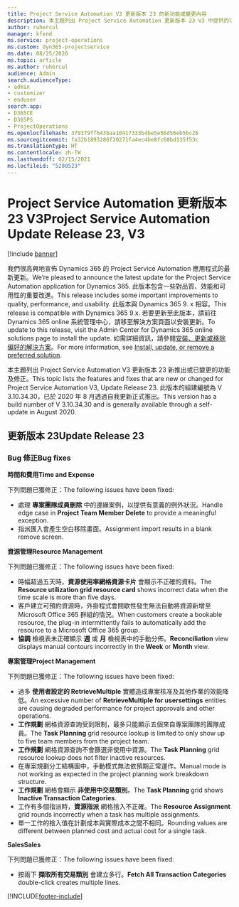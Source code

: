 ```yaml
---
title: Project Service Automation V3 更新版本 23 的新功能或變更內容
description: 本主題列出 Project Service Automation 更新版本 23 V3 中提供的功能和修正。
author: ruhercul
manager: kfend
ms.service: project-operations
ms.custom: dyn365-projectservice
ms.date: 08/25/2020
ms.topic: article
ms.author: ruhercul
audience: Admin
search.audienceType:
- admin
- customizer
- enduser
search.app:
- D365CE
- D365PS
- ProjectOperations
ms.openlocfilehash: 379379ff643baa10417333b4be5e56d56eb5bc26
ms.sourcegitcommit: fa32b1893286f20271fa4ec4be8fc68bd135f53c
ms.translationtype: HT
ms.contentlocale: zh-TW
ms.lasthandoff: 02/15/2021
ms.locfileid: "5280523"
---
```

# <a name="project-service-automation-update-release-23-v3"></a><span data-ttu-id="18967-103">Project Service Automation 更新版本 23 V3</span><span class="sxs-lookup"><span data-stu-id="18967-103">Project Service Automation Update Release 23, V3</span></span>

[!include [banner](../includes/psa-now-project-operations.md)]

<span data-ttu-id="18967-104">我們很高興地宣佈 Dynamics 365 的 Project Service Automation 應用程式的最新更新。</span><span class="sxs-lookup"><span data-stu-id="18967-104">We’re pleased to announce the latest update for the Project Service Automation application for Dynamics 365.</span></span> <span data-ttu-id="18967-105">此版本包含一些對品質、效能和可用性的重要改進。</span><span class="sxs-lookup"><span data-stu-id="18967-105">This release includes some important improvements to quality, performance, and usability.</span></span> <span data-ttu-id="18967-106">此版本與 Dynamics 365 9. x 相容。</span><span class="sxs-lookup"><span data-stu-id="18967-106">This release is compatible with Dynamics 365 9.x.</span></span> <span data-ttu-id="18967-107">若要更新至此版本，請前往 Dynamics 365 online 系統管理中心，請移至解決方案頁面以安裝更新。</span><span class="sxs-lookup"><span data-stu-id="18967-107">To update to this release, visit the Admin Center for Dynamics 365 online solutions page to install the update.</span></span> <span data-ttu-id="18967-108">如需詳細資訊，請參閱[安裝、更新或移除偏好的解決方案](https://docs.microsoft.com/power-platform/admin/install-remove-preferred-solution)。</span><span class="sxs-lookup"><span data-stu-id="18967-108">For more information, see [Install, update, or remove a preferred solution](https://docs.microsoft.com/power-platform/admin/install-remove-preferred-solution).</span></span>

<span data-ttu-id="18967-109">本主題列出 Project Service Automation V3 更新版本 23 新推出或已變更的功能及修正。</span><span class="sxs-lookup"><span data-stu-id="18967-109">This topic lists the features and fixes that are new or changed for Project Service Automation V3, Update Release 23.</span></span> <span data-ttu-id="18967-110">此版本的組建編號為 V 3.10.34.30，已於 2020 年 8 月透過自我更新正式推出。</span><span class="sxs-lookup"><span data-stu-id="18967-110">This version has a build number of V 3.10.34.30 and is generally available through a self-update in August 2020.</span></span>

## <a name="update-release-23"></a><span data-ttu-id="18967-111">更新版本 23</span><span class="sxs-lookup"><span data-stu-id="18967-111">Update Release 23</span></span>

### <a name="bug-fixes"></a><span data-ttu-id="18967-112">Bug 修正</span><span class="sxs-lookup"><span data-stu-id="18967-112">Bug fixes</span></span>

<span data-ttu-id="18967-113">**時間和費用**</span><span class="sxs-lookup"><span data-stu-id="18967-113">**Time and Expense**</span></span>

<span data-ttu-id="18967-114">下列問題已獲修正：</span><span class="sxs-lookup"><span data-stu-id="18967-114">The following issues have been fixed:</span></span>
- <span data-ttu-id="18967-115">處理 **專案團隊成員刪除** 中的邊緣案例，以提供有意義的例外狀況。</span><span class="sxs-lookup"><span data-stu-id="18967-115">Handle edge case in **Project Team Member Delete** to provide a meaningful exception.</span></span>
- <span data-ttu-id="18967-116">指派匯入會產生空白移除畫面。</span><span class="sxs-lookup"><span data-stu-id="18967-116">Assignment import results in a blank remove screen.</span></span>

<span data-ttu-id="18967-117">**資源管理**</span><span class="sxs-lookup"><span data-stu-id="18967-117">**Resource Management**</span></span>

<span data-ttu-id="18967-118">下列問題已獲修正：</span><span class="sxs-lookup"><span data-stu-id="18967-118">The following issues have been fixed:</span></span>

- <span data-ttu-id="18967-119">時幅超過五天時，**資源使用率網格資源卡片** 會顯示不正確的資料。</span><span class="sxs-lookup"><span data-stu-id="18967-119">The **Resource utilization grid resource card** shows incorrect data when the time scale is more than five days.</span></span>
- <span data-ttu-id="18967-120">客戶建立可預約資源時，外掛程式會間歇性發生無法自動將資源新增至 Microsoft Office 365 群組的情況。</span><span class="sxs-lookup"><span data-stu-id="18967-120">When customers create a bookable resource, the plug-in intermittently fails to automatically add the resource to a Microsoft Office 365 group.</span></span>
- <span data-ttu-id="18967-121">**協調** 檢視表未正確顯示 **週** 或 **月** 檢視表中的手動分佈。</span><span class="sxs-lookup"><span data-stu-id="18967-121">**Reconciliation** view displays manual contours incorrectly in the **Week** or **Month** view.</span></span>

<span data-ttu-id="18967-122">**專案管理**</span><span class="sxs-lookup"><span data-stu-id="18967-122">**Project Management**</span></span>

<span data-ttu-id="18967-123">下列問題已獲修正：</span><span class="sxs-lookup"><span data-stu-id="18967-123">The following issues have been fixed:</span></span>

- <span data-ttu-id="18967-124">過多 **使用者設定的 RetrieveMultiple** 實體造成專案核准及其他作業的效能降低。</span><span class="sxs-lookup"><span data-stu-id="18967-124">An excessive number of **RetrieveMultiple for usersettings** entities are causing degraded performance for project approvals and other operations.</span></span>
- <span data-ttu-id="18967-125">**工作規劃** 網格資源查詢受到限制，最多只能顯示五個來自專案團隊的團隊成員。</span><span class="sxs-lookup"><span data-stu-id="18967-125">The **Task Planning** grid resource lookup is limited to only show up to five team members from the project team.</span></span> 
- <span data-ttu-id="18967-126">**工作規劃** 網格資源查詢不會篩選非使用中資源。</span><span class="sxs-lookup"><span data-stu-id="18967-126">The **Task Planning** grid resource lookup does not filter inactive resources.</span></span>
- <span data-ttu-id="18967-127">在專案規劃分工結構圖中，手動模式無法依預期正常運作。</span><span class="sxs-lookup"><span data-stu-id="18967-127">Manual mode is not working as expected in the project planning work breakdown structure.</span></span>
- <span data-ttu-id="18967-128">**工作規劃** 網格會顯示 **非使用中交易類別**。</span><span class="sxs-lookup"><span data-stu-id="18967-128">The **Task Planning** grid shows **Inactive Transaction Categories**.</span></span>
- <span data-ttu-id="18967-129">工作有多個指派時，**資源指派** 網格捨入不正確。</span><span class="sxs-lookup"><span data-stu-id="18967-129">The **Resource Assignment** grid rounds incorrectly when a task has multiple assignments.</span></span>
- <span data-ttu-id="18967-130">單一工作的捨入值在計劃成本與實際成本之間不相同。</span><span class="sxs-lookup"><span data-stu-id="18967-130">Rounding values are different between planned cost and actual cost for a single task.</span></span>

<span data-ttu-id="18967-131">**Sales**</span><span class="sxs-lookup"><span data-stu-id="18967-131">**Sales**</span></span>

<span data-ttu-id="18967-132">下列問題已獲修正：</span><span class="sxs-lookup"><span data-stu-id="18967-132">The following issues have been fixed:</span></span>

- <span data-ttu-id="18967-133">按兩下 **擷取所有交易類別** 會建立多行。</span><span class="sxs-lookup"><span data-stu-id="18967-133">**Fetch All Transaction Categories** double-click creates multiple lines.</span></span>


[!INCLUDE[footer-include](../includes/footer-banner.md)]